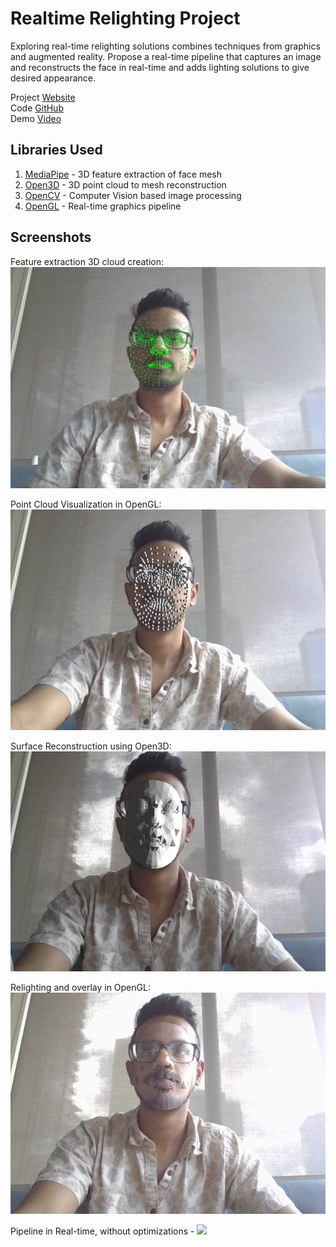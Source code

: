 # Realtime Relighting Project

Exploring real-time relighting solutions combines techniques from graphics and augmented reality. Propose a real-time pipeline that captures an image and reconstructs the face in real-time and adds lighting solutions to give desired appearance.

Project [Website](https://docs.google.com/document/d/e/2PACX-1vQryCLg0MJVZhnu19qQ1SakHQMn0BWfSIRSxXwK9lXiuQUnomwxPcVkbjFj8jlJFKFXTN9U0i5lVvGa/pub) <br />
Code [GitHub](https://github.com/codesavory/mixed_and_augmented_reality/tree/main/realtime_face_relighting) <br />
Demo [Video](https://drive.google.com/file/d/1jw-2ubdyJqP-6OWHa0CNFCjAXUQYvmfa/view)

## Libraries Used
1. [MediaPipe](https://mediapipe.dev/) - 3D feature extraction of face mesh 
2. [Open3D](http://www.open3d.org/docs/release/introduction.html) - 3D point cloud to mesh reconstruction
3. [OpenCV](https://docs.opencv.org/master/index.html) - Computer Vision based image processing
4. [OpenGL](http://pyopengl.sourceforge.net/documentation/index.html) - Real-time graphics pipeline

## Screenshots

Feature extraction 3D cloud creation:
<img src="../images/realtime_relighting/Facemesh Relighting 15-03-2021 10_39_47 AM - cropped.png">

Point Cloud Visualization in OpenGL:
<img src="../images/realtime_relighting/Facemesh Relighting 15-03-2021 10_42_59 AM - cropped.png">

Surface Reconstruction using Open3D:
<img src="../images/realtime_relighting/Facemesh Relighting 15-03-2021 11_13_21 AM - cropped.png">

Relighting and overlay in OpenGL:
<img src="../images/realtime_relighting/Facemesh Relighting 15-03-2021 11_14_28 AM - cropped.png">

Pipeline in Real-time, without optimizations - 
<img src="../images/realtime_relighting/Facemesh-Relighting-2021-03-14-4.gif">

